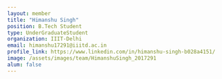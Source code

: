 ```yaml
---
layout: member
title: "Himanshu Singh"
position: B.Tech Student
type: UnderGraduateStudent
organization: IIIT-Delhi
email: himanshu17291@iiitd.ac.in
profile_link: https://www.linkedin.com/in/himanshu-singh-b028a4151/
image: /assets/images/team/HimanshuSingh_2017291
alum: false
---
```

